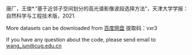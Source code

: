 唐厂，王俊*.“基于近邻子空间划分的高光谱影像波段选择方法”，天津大学学报：自然科学与工程技术版，2021.

More datasets can be downloaded from <a href=https://pan.baidu.com/s/1895rzjvGRcr6JZLNCsDkGA>百度网盘</a>
提取码：vxr3

If you have any question about the code, please send email to wang_jun@cug.edu.cn
